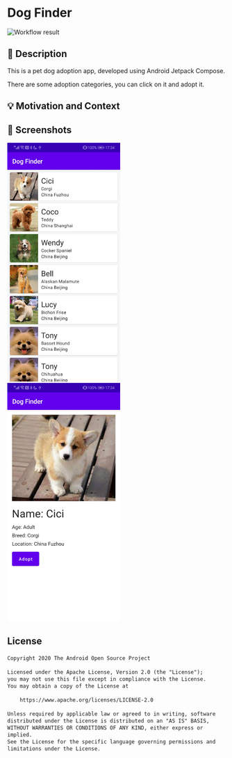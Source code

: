 # Dog Finder

<!--- Replace <OWNER> with your Github Username and <REPOSITORY> with the name of your repository. -->
<!--- You can find both of these in the url bar when you open your repository in github. -->
![Workflow result](https://github.com/fujianlian/dog-finder/workflows/Check/badge.svg)


## :scroll: Description

<!--- Describe your app in one or two sentences -->
This is a pet dog adoption app, developed using Android Jetpack Compose.

There are some adoption categories, you can click on it and adopt it.

## :bulb: Motivation and Context

<!--- Optionally point readers to interesting parts of your submission. -->
<!--- What are you especially proud of? -->


## :camera_flash: Screenshots

<!-- You can add more screenshots here if you like -->
<img src="/results/screenshot_1.png" width="260">&emsp;<img src="/results/screenshot_2.png" width="260">

## License

```
Copyright 2020 The Android Open Source Project

Licensed under the Apache License, Version 2.0 (the "License");
you may not use this file except in compliance with the License.
You may obtain a copy of the License at

    https://www.apache.org/licenses/LICENSE-2.0

Unless required by applicable law or agreed to in writing, software
distributed under the License is distributed on an "AS IS" BASIS,
WITHOUT WARRANTIES OR CONDITIONS OF ANY KIND, either express or implied.
See the License for the specific language governing permissions and
limitations under the License.
```
